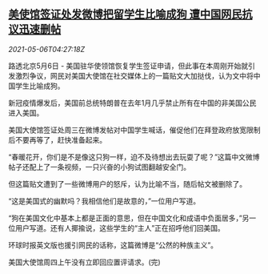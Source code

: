 <!--1620275463000-->
[美使馆签证处发微博把留学生比喻成狗 遭中国网民抗议迅速删帖](https://cn.reuters.com/article/us-beijing-embassy-students-weibo-0506-idCNKBS2CN0B5)
------

<div><i>2021-05-06T04:27:18Z</i></div><p>路透北京5月6日 - 美国驻华使领馆恢复学生签证申请，但此事在本周刚开始就引发激烈争议，网民对美国大使馆在社交媒体上的一篇贴文大加挞伐，认为文中将中国学生比喻成狗。</p><p>新冠疫情爆发后，美国前总统特朗普在去年1月几乎禁止所有在中国的非美国公民进入美国。</p><p>美国大使馆签证处周三在微博发帖对中国学生喊话，催促他们在拜登政府放宽限制后不要再等了，赶快准备起来。</p><p>“春暖花开，你们是不是像这只狗一样，迫不及待想出去玩耍了呢？”这篇中文微博帖子还配上了一条视频，一只兴奋的小狗试图翻越安全门。</p><p>但这篇贴文遭到了一些微博用户的怒斥，认为比喻不当，随后帖文被删除了。</p><p>“这是美国式的幽默吗？我相信他们是故意的，”一位用户写道。</p><p>“狗在美国文化中基本上都是正面的意思，但在中国文化和成语中负面居多，”另一位用户写道。还有人揶揄说，这些学生的“主人”正在招呼他们回美国。</p><p>环球时报英文版也援引网民的话称，这篇微博是“公然的种族主义”。</p><p>美国大使馆周四上午没有立即回应置评请求。(完)</p>
